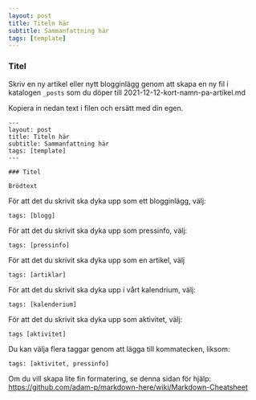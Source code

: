 ```yaml
---
layout: post
title: Titeln här
subtitle: Sammanfattning här
tags: [template]
---
```


### Titel

Skriv en ny artikel eller nytt blogginlägg genom att skapa en ny fil i katalogen ```_posts``` som du döper till 2021-12-12-kort-namn-pa-artikel.md

Kopiera in nedan text i filen och ersätt med din egen.

```
---
layout: post
title: Titeln här
subtitle: Sammanfattning här
tags: [template]
---

### Titel

Brödtext
```

För att det du skrivit ska dyka upp som ett blogginlägg, välj:
```
tags: [blogg]
```

För att det du skrivit ska dyka upp som pressinfo, välj:
```
tags: [pressinfo]
```

För att det du skrivit ska dyka upp som en artikel, välj
```
tags: [artiklar]
```

För att det du skrivit ska dyka upp i vårt kalendrium, välj:
```
tags: [kalenderium]
```

För att det du skrivit ska dyka upp som aktivitet, välj:
```
tags [aktivitet]
```

Du kan välja flera taggar genom att lägga till kommatecken, liksom:
```
tags: [aktivitet, pressinfo]
```

Om du vill skapa lite fin formatering, se denna sidan för hjälp:
https://github.com/adam-p/markdown-here/wiki/Markdown-Cheatsheet

